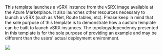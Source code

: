 This template launches a vSRX instance from the vSRX image available at the Azure Marketplace. It also launches other resources necessary to launch a vSRX (such as VNet, Route tables, etc). Please keep in mind that the sole purpose of this template is to demonstrate how a custom template can be built to launch vSRX instances. The topology/dependency presented in this template is for the sole purpose of providing an example and may be different than the users' actual deployment environment.

<a href="https://portal.azure.com/#create/Microsoft.Template/uri/https%3A%2F%2Fraw.githubusercontent.com%2Fazdolinski%2Fdeploy-vsrx-to-azure%2Fmain%2Fdemo01%2FvSRX%2Fazuredeploy.json?token=ADZUBEOU5K3KECJRXCPNUSS7YUC6E" target="_blank">
    <img src="http://azuredeploy.net/deploybutton.png"/>
</a>
